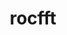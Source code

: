 ---
title: "rocfft"
layout: cache
categories: [package, develop]
meta: {"compilers": ["gcc@11.4.0", "gcc@13.2.0"], "num_specs": 69, "num_specs_by_stack": {"e4s": 26, "ml-linux-x86_64-rocm": 43, "root": 69}, "oss": ["ubuntu22.04", "ubuntu24.04"], "platforms": ["linux"], "stacks": ["e4s", "ml-linux-x86_64-rocm", "root"], "targets": ["x86_64_v3"], "versions": ["6.1.2", "6.3.3", "6.4.0"]}
spec_details: [{"compiler": "gcc@13.2.0", "hash": "2jv6szmu3ox2saz2lkvotrhqzxe3mjbp", "os": "ubuntu24.04", "platform": "linux", "size": "-", "stacks": ["ml-linux-x86_64-rocm", "root"], "target": "x86_64_v3", "variants": ["amdgpu_target:=gfx90a", "amdgpu_target_sram_ecc:=auto", "~asan", "build_system=cmake", "build_type=Release", "generator=make", "~ipo", "patches:=0f79d30"], "versions": ["6.1.2"]}, {"compiler": "gcc@13.2.0", "hash": "2jxpedltf636v5wbzw6c6n4b35ktjtyx", "os": "ubuntu24.04", "platform": "linux", "size": "-", "stacks": ["ml-linux-x86_64-rocm", "root"], "target": "x86_64_v3", "variants": ["amdgpu_target:=gfx90a", "amdgpu_target_sram_ecc:=auto", "~asan", "build_system=cmake", "build_type=Release", "generator=make", "~ipo", "patches:=2257289"], "versions": ["6.3.3"]}, {"compiler": "gcc@11.4.0", "hash": "5dngxtrk23z4k55erpy6uxgjnoiifs2j", "os": "ubuntu22.04", "platform": "linux", "size": "-", "stacks": ["e4s", "root"], "target": "x86_64_v3", "variants": ["amdgpu_target:=auto", "amdgpu_target_sram_ecc:=auto", "~asan", "build_system=cmake", "build_type=Release", "generator=make", "~ipo", "patches:=2257289"], "versions": ["6.3.3"]}, {"compiler": "gcc@11.4.0", "hash": "5nuzrg4kljqfog4ruxybyf4mgyxkrga6", "os": "ubuntu22.04", "platform": "linux", "size": "-", "stacks": ["e4s", "root"], "target": "x86_64_v3", "variants": ["amdgpu_target:=auto", "amdgpu_target_sram_ecc:=auto", "~asan", "build_system=cmake", "build_type=Release", "generator=make", "~ipo", "patches:=2257289"], "versions": ["6.3.3"]}, {"compiler": "gcc@11.4.0", "hash": "5ophxwvlnscrexmi6pc42h74kq6riazu", "os": "ubuntu22.04", "platform": "linux", "size": "-", "stacks": ["e4s", "root"], "target": "x86_64_v3", "variants": ["amdgpu_target:=auto", "amdgpu_target_sram_ecc:=auto", "~asan", "build_system=cmake", "build_type=Release", "generator=make", "~ipo", "patches:=2257289"], "versions": ["6.3.3"]}, {"compiler": "gcc@11.4.0", "hash": "6bvkjt7s67tjeeemgtljr3j7s2bqhdhs", "os": "ubuntu22.04", "platform": "linux", "size": "-", "stacks": ["e4s", "root"], "target": "x86_64_v3", "variants": ["amdgpu_target:=auto", "amdgpu_target_sram_ecc:=auto", "~asan", "build_system=cmake", "build_type=Release", "generator=make", "~ipo", "patches:=2257289"], "versions": ["6.3.3"]}, {"compiler": "gcc@13.2.0", "hash": "6uwnbn5k3twnkjuokmyyn67loprnvfzi", "os": "ubuntu24.04", "platform": "linux", "size": "-", "stacks": ["ml-linux-x86_64-rocm", "root"], "target": "x86_64_v3", "variants": ["amdgpu_target:=gfx90a", "amdgpu_target_sram_ecc:=auto", "~asan", "build_system=cmake", "build_type=Release", "generator=make", "~ipo", "patches:=0f79d30"], "versions": ["6.1.2"]}, {"compiler": "gcc@13.2.0", "hash": "6vqdivejaf7vjgbadh26m664pypiqqst", "os": "ubuntu24.04", "platform": "linux", "size": "-", "stacks": ["ml-linux-x86_64-rocm", "root"], "target": "x86_64_v3", "variants": ["amdgpu_target:=gfx90a", "amdgpu_target_sram_ecc:=auto", "~asan", "build_system=cmake", "build_type=Release", "generator=make", "~ipo", "patches:=0f79d30"], "versions": ["6.1.2"]}, {"compiler": "gcc@11.4.0", "hash": "72ioc4vym5ar4orihgxlpm57ttfytpf6", "os": "ubuntu22.04", "platform": "linux", "size": "-", "stacks": ["e4s", "root"], "target": "x86_64_v3", "variants": ["amdgpu_target:=auto", "amdgpu_target_sram_ecc:=auto", "~asan", "build_system=cmake", "build_type=Release", "generator=make", "~ipo", "patches:=2257289"], "versions": ["6.3.3"]}, {"compiler": "gcc@13.2.0", "hash": "7o4ffwfxw5bjr4sfvkhowmdqtnmntrd6", "os": "ubuntu24.04", "platform": "linux", "size": "-", "stacks": ["ml-linux-x86_64-rocm", "root"], "target": "x86_64_v3", "variants": ["amdgpu_target:=gfx90a", "amdgpu_target_sram_ecc:=auto", "~asan", "build_system=cmake", "build_type=Release", "generator=make", "~ipo"], "versions": ["6.4.0"]}, {"compiler": "gcc@11.4.0", "hash": "7uuuyd5btobiamlxx5js2ey46whzd37v", "os": "ubuntu22.04", "platform": "linux", "size": "-", "stacks": ["e4s", "root"], "target": "x86_64_v3", "variants": ["amdgpu_target:=auto", "amdgpu_target_sram_ecc:=auto", "~asan", "build_system=cmake", "build_type=Release", "generator=make", "~ipo"], "versions": ["6.4.0"]}, {"compiler": "gcc@13.2.0", "hash": "7yuai4l5v7kv2pb5ozar36iogntj3ejj", "os": "ubuntu24.04", "platform": "linux", "size": "-", "stacks": ["ml-linux-x86_64-rocm", "root"], "target": "x86_64_v3", "variants": ["amdgpu_target:=gfx90a", "amdgpu_target_sram_ecc:=auto", "~asan", "build_system=cmake", "build_type=Release", "generator=make", "~ipo"], "versions": ["6.4.0"]}, {"compiler": "gcc@11.4.0", "hash": "a7b6yrmt5t4hdkax32lxkztwk232bfgw", "os": "ubuntu22.04", "platform": "linux", "size": "-", "stacks": ["e4s", "root"], "target": "x86_64_v3", "variants": ["amdgpu_target:=auto", "amdgpu_target_sram_ecc:=auto", "~asan", "build_system=cmake", "build_type=Release", "generator=make", "~ipo"], "versions": ["6.4.0"]}, {"compiler": "gcc@13.2.0", "hash": "atwq5ni6anrbgldpikidqcut265f5wfw", "os": "ubuntu24.04", "platform": "linux", "size": "-", "stacks": ["ml-linux-x86_64-rocm", "root"], "target": "x86_64_v3", "variants": ["amdgpu_target:=gfx90a", "amdgpu_target_sram_ecc:=auto", "~asan", "build_system=cmake", "build_type=Release", "generator=make", "~ipo", "patches:=0f79d30"], "versions": ["6.1.2"]}, {"compiler": "gcc@13.2.0", "hash": "au42hpwwpx62w7g62m5m3emnn7sphrfu", "os": "ubuntu24.04", "platform": "linux", "size": "-", "stacks": ["ml-linux-x86_64-rocm", "root"], "target": "x86_64_v3", "variants": ["amdgpu_target:=gfx90a", "amdgpu_target_sram_ecc:=auto", "~asan", "build_system=cmake", "build_type=Release", "generator=make", "~ipo", "patches:=0f79d30"], "versions": ["6.1.2"]}, {"compiler": "gcc@13.2.0", "hash": "bbqhvmvtnz52o5f5gt2cweu5h2m2cbzm", "os": "ubuntu24.04", "platform": "linux", "size": "-", "stacks": ["ml-linux-x86_64-rocm", "root"], "target": "x86_64_v3", "variants": ["amdgpu_target:=gfx90a", "amdgpu_target_sram_ecc:=auto", "~asan", "build_system=cmake", "build_type=Release", "generator=make", "~ipo"], "versions": ["6.4.0"]}, {"compiler": "gcc@13.2.0", "hash": "bh2i637wdenjkm5phdsccpd6bqdsw7vs", "os": "ubuntu24.04", "platform": "linux", "size": "-", "stacks": ["ml-linux-x86_64-rocm", "root"], "target": "x86_64_v3", "variants": ["amdgpu_target:=gfx90a", "amdgpu_target_sram_ecc:=auto", "~asan", "build_system=cmake", "build_type=Release", "generator=make", "~ipo", "patches:=0f79d30"], "versions": ["6.1.2"]}, {"compiler": "gcc@11.4.0", "hash": "buszwg5xguco4o6wlsgzpjf7zt57gawo", "os": "ubuntu22.04", "platform": "linux", "size": "-", "stacks": ["e4s", "root"], "target": "x86_64_v3", "variants": ["amdgpu_target:=auto", "amdgpu_target_sram_ecc:=auto", "~asan", "build_system=cmake", "build_type=Release", "generator=make", "~ipo", "patches:=2257289"], "versions": ["6.3.3"]}, {"compiler": "gcc@13.2.0", "hash": "bx7zw5ikcybf4qwvpxddhwpyqvj3vdx5", "os": "ubuntu24.04", "platform": "linux", "size": "-", "stacks": ["ml-linux-x86_64-rocm", "root"], "target": "x86_64_v3", "variants": ["amdgpu_target:=gfx90a", "amdgpu_target_sram_ecc:=auto", "~asan", "build_system=cmake", "build_type=Release", "generator=make", "~ipo", "patches:=2257289"], "versions": ["6.3.3"]}, {"compiler": "gcc@13.2.0", "hash": "cn4iaejjpl3krivik2ajb2zgmurqsbma", "os": "ubuntu24.04", "platform": "linux", "size": "-", "stacks": ["ml-linux-x86_64-rocm", "root"], "target": "x86_64_v3", "variants": ["amdgpu_target:=gfx90a", "amdgpu_target_sram_ecc:=auto", "~asan", "build_system=cmake", "build_type=Release", "generator=make", "~ipo", "patches:=2257289"], "versions": ["6.3.3"]}, {"compiler": "gcc@13.2.0", "hash": "cymg3pkjxlkmkocwemqm6zugz3sw2dzw", "os": "ubuntu24.04", "platform": "linux", "size": "-", "stacks": ["ml-linux-x86_64-rocm", "root"], "target": "x86_64_v3", "variants": ["amdgpu_target:=gfx90a", "amdgpu_target_sram_ecc:=auto", "~asan", "build_system=cmake", "build_type=Release", "generator=make", "~ipo", "patches:=2257289"], "versions": ["6.3.3"]}, {"compiler": "gcc@13.2.0", "hash": "dlcuf25jrqbmavi3devhbzvzplwiega3", "os": "ubuntu24.04", "platform": "linux", "size": "-", "stacks": ["ml-linux-x86_64-rocm", "root"], "target": "x86_64_v3", "variants": ["amdgpu_target:=gfx90a", "amdgpu_target_sram_ecc:=auto", "~asan", "build_system=cmake", "build_type=Release", "generator=make", "~ipo", "patches:=2257289"], "versions": ["6.3.3"]}, {"compiler": "gcc@13.2.0", "hash": "ehngzsuytznkva6uhrxl5binhpopq77r", "os": "ubuntu24.04", "platform": "linux", "size": "-", "stacks": ["ml-linux-x86_64-rocm", "root"], "target": "x86_64_v3", "variants": ["amdgpu_target:=gfx90a", "amdgpu_target_sram_ecc:=auto", "~asan", "build_system=cmake", "build_type=Release", "generator=make", "~ipo", "patches:=0f79d30"], "versions": ["6.1.2"]}, {"compiler": "gcc@13.2.0", "hash": "f3ol4vgq52utcixs432fwllln6e7bvxi", "os": "ubuntu24.04", "platform": "linux", "size": "-", "stacks": ["ml-linux-x86_64-rocm", "root"], "target": "x86_64_v3", "variants": ["amdgpu_target:=gfx90a", "amdgpu_target_sram_ecc:=auto", "~asan", "build_system=cmake", "build_type=Release", "generator=make", "~ipo", "patches:=2257289"], "versions": ["6.3.3"]}, {"compiler": "gcc@13.2.0", "hash": "fk6wbiftbilmvcljdrbrgzpdya535oj7", "os": "ubuntu24.04", "platform": "linux", "size": "-", "stacks": ["ml-linux-x86_64-rocm", "root"], "target": "x86_64_v3", "variants": ["amdgpu_target:=gfx90a", "amdgpu_target_sram_ecc:=auto", "~asan", "build_system=cmake", "build_type=Release", "generator=make", "~ipo", "patches:=0f79d30"], "versions": ["6.1.2"]}, {"compiler": "gcc@11.4.0", "hash": "gbfsup65ddqc2mnf6epmdnbcv5o42dp5", "os": "ubuntu22.04", "platform": "linux", "size": "-", "stacks": ["e4s", "root"], "target": "x86_64_v3", "variants": ["amdgpu_target:=auto", "amdgpu_target_sram_ecc:=auto", "~asan", "build_system=cmake", "build_type=Release", "generator=make", "~ipo"], "versions": ["6.4.0"]}, {"compiler": "gcc@13.2.0", "hash": "gh4hgfrrqxttbl2shdpcekm5zyx46x6d", "os": "ubuntu24.04", "platform": "linux", "size": "-", "stacks": ["ml-linux-x86_64-rocm", "root"], "target": "x86_64_v3", "variants": ["amdgpu_target:=gfx90a", "amdgpu_target_sram_ecc:=auto", "~asan", "build_system=cmake", "build_type=Release", "generator=make", "~ipo", "patches:=0f79d30"], "versions": ["6.1.2"]}, {"compiler": "gcc@13.2.0", "hash": "ghsr5umxwz2qu4f7zi5wlr77zkno4lhm", "os": "ubuntu24.04", "platform": "linux", "size": "-", "stacks": ["ml-linux-x86_64-rocm", "root"], "target": "x86_64_v3", "variants": ["amdgpu_target:=gfx90a", "amdgpu_target_sram_ecc:=auto", "~asan", "build_system=cmake", "build_type=Release", "generator=make", "~ipo", "patches:=0f79d30"], "versions": ["6.1.2"]}, {"compiler": "gcc@13.2.0", "hash": "gvpfk2wsjzjdfjoeb2kddmc57cmys7ki", "os": "ubuntu24.04", "platform": "linux", "size": "-", "stacks": ["ml-linux-x86_64-rocm", "root"], "target": "x86_64_v3", "variants": ["amdgpu_target:=gfx90a", "amdgpu_target_sram_ecc:=auto", "~asan", "build_system=cmake", "build_type=Release", "generator=make", "~ipo", "patches:=2257289"], "versions": ["6.3.3"]}, {"compiler": "gcc@13.2.0", "hash": "hrzlkg6nebbs74f2j2wcdc2surhfg5ep", "os": "ubuntu24.04", "platform": "linux", "size": "-", "stacks": ["ml-linux-x86_64-rocm", "root"], "target": "x86_64_v3", "variants": ["amdgpu_target:=gfx90a", "amdgpu_target_sram_ecc:=auto", "~asan", "build_system=cmake", "build_type=Release", "generator=make", "~ipo", "patches:=2257289"], "versions": ["6.3.3"]}, {"compiler": "gcc@13.2.0", "hash": "jrrortolbzvxjm7yuje3klx3dzrijc6u", "os": "ubuntu24.04", "platform": "linux", "size": "-", "stacks": ["ml-linux-x86_64-rocm", "root"], "target": "x86_64_v3", "variants": ["amdgpu_target:=gfx90a", "amdgpu_target_sram_ecc:=auto", "~asan", "build_system=cmake", "build_type=Release", "generator=make", "~ipo", "patches:=0f79d30"], "versions": ["6.1.2"]}, {"compiler": "gcc@11.4.0", "hash": "l6pnvxakf7eicfqs63xzimxwqcfykxb5", "os": "ubuntu22.04", "platform": "linux", "size": "-", "stacks": ["e4s", "root"], "target": "x86_64_v3", "variants": ["amdgpu_target:=auto", "amdgpu_target_sram_ecc:=auto", "~asan", "build_system=cmake", "build_type=Release", "generator=make", "~ipo", "patches:=2257289"], "versions": ["6.3.3"]}, {"compiler": "gcc@13.2.0", "hash": "lfwvfouch2brbiqacmaf3ur4by4vy6zm", "os": "ubuntu24.04", "platform": "linux", "size": "-", "stacks": ["ml-linux-x86_64-rocm", "root"], "target": "x86_64_v3", "variants": ["amdgpu_target:=gfx90a", "amdgpu_target_sram_ecc:=auto", "~asan", "build_system=cmake", "build_type=Release", "generator=make", "~ipo"], "versions": ["6.4.0"]}, {"compiler": "gcc@13.2.0", "hash": "llh4zzf6cnhm5mnu2zhxgxrbh3wk46oq", "os": "ubuntu24.04", "platform": "linux", "size": "-", "stacks": ["ml-linux-x86_64-rocm", "root"], "target": "x86_64_v3", "variants": ["amdgpu_target:=gfx90a", "amdgpu_target_sram_ecc:=auto", "~asan", "build_system=cmake", "build_type=Release", "generator=make", "~ipo"], "versions": ["6.4.0"]}, {"compiler": "gcc@11.4.0", "hash": "lrsorgp4qoxz7jxt7f36gatoxvtwt7wf", "os": "ubuntu22.04", "platform": "linux", "size": "-", "stacks": ["e4s", "root"], "target": "x86_64_v3", "variants": ["amdgpu_target:=auto", "amdgpu_target_sram_ecc:=auto", "~asan", "build_system=cmake", "build_type=Release", "generator=make", "~ipo", "patches:=2257289"], "versions": ["6.3.3"]}, {"compiler": "gcc@11.4.0", "hash": "lyuf67yw6phujerbxeu6dmp4uolak7qo", "os": "ubuntu22.04", "platform": "linux", "size": "-", "stacks": ["e4s", "root"], "target": "x86_64_v3", "variants": ["amdgpu_target:=auto", "amdgpu_target_sram_ecc:=auto", "~asan", "build_system=cmake", "build_type=Release", "generator=make", "~ipo", "patches:=2257289"], "versions": ["6.3.3"]}, {"compiler": "gcc@13.2.0", "hash": "m5gapdyjmxojhxeydhd2m5raga5uwzxf", "os": "ubuntu24.04", "platform": "linux", "size": "-", "stacks": ["ml-linux-x86_64-rocm", "root"], "target": "x86_64_v3", "variants": ["amdgpu_target:=gfx90a", "amdgpu_target_sram_ecc:=auto", "~asan", "build_system=cmake", "build_type=Release", "generator=make", "~ipo", "patches:=2257289"], "versions": ["6.3.3"]}, {"compiler": "gcc@13.2.0", "hash": "mtacuy4gptlegrqdcjkvzfjurlxfkm23", "os": "ubuntu24.04", "platform": "linux", "size": "-", "stacks": ["ml-linux-x86_64-rocm", "root"], "target": "x86_64_v3", "variants": ["amdgpu_target:=gfx90a", "amdgpu_target_sram_ecc:=auto", "~asan", "build_system=cmake", "build_type=Release", "generator=make", "~ipo", "patches:=2257289"], "versions": ["6.3.3"]}, {"compiler": "gcc@13.2.0", "hash": "nbmfshidsctcvcpiulzxaj3ojagy2gl7", "os": "ubuntu24.04", "platform": "linux", "size": "-", "stacks": ["ml-linux-x86_64-rocm", "root"], "target": "x86_64_v3", "variants": ["amdgpu_target:=gfx90a", "amdgpu_target_sram_ecc:=auto", "~asan", "build_system=cmake", "build_type=Release", "generator=make", "~ipo", "patches:=2257289"], "versions": ["6.3.3"]}, {"compiler": "gcc@11.4.0", "hash": "nd5czyewwasqlhvb2vy34lcxyyrcupbu", "os": "ubuntu22.04", "platform": "linux", "size": "-", "stacks": ["e4s", "root"], "target": "x86_64_v3", "variants": ["amdgpu_target:=auto", "amdgpu_target_sram_ecc:=auto", "~asan", "build_system=cmake", "build_type=Release", "generator=make", "~ipo", "patches:=2257289"], "versions": ["6.3.3"]}, {"compiler": "gcc@11.4.0", "hash": "neti4gfqttkjt6tgtdccrfcyxnbqq4g6", "os": "ubuntu22.04", "platform": "linux", "size": "-", "stacks": ["e4s", "root"], "target": "x86_64_v3", "variants": ["amdgpu_target:=auto", "amdgpu_target_sram_ecc:=auto", "~asan", "build_system=cmake", "build_type=Release", "generator=make", "~ipo"], "versions": ["6.4.0"]}, {"compiler": "gcc@13.2.0", "hash": "nf6z7jolrk3cg44k2kb6zekqndjk4p3u", "os": "ubuntu24.04", "platform": "linux", "size": "-", "stacks": ["ml-linux-x86_64-rocm", "root"], "target": "x86_64_v3", "variants": ["amdgpu_target:=gfx90a", "amdgpu_target_sram_ecc:=auto", "~asan", "build_system=cmake", "build_type=Release", "generator=make", "~ipo", "patches:=2257289"], "versions": ["6.3.3"]}, {"compiler": "gcc@13.2.0", "hash": "opxod5og5ztrbfky76uzpyckdtvcjwjb", "os": "ubuntu24.04", "platform": "linux", "size": "-", "stacks": ["ml-linux-x86_64-rocm", "root"], "target": "x86_64_v3", "variants": ["amdgpu_target:=gfx90a", "amdgpu_target_sram_ecc:=auto", "~asan", "build_system=cmake", "build_type=Release", "generator=make", "~ipo", "patches:=0f79d30"], "versions": ["6.1.2"]}, {"compiler": "gcc@11.4.0", "hash": "p744n2gne4vc335rojlmxac6ycx7alfo", "os": "ubuntu22.04", "platform": "linux", "size": "-", "stacks": ["e4s", "root"], "target": "x86_64_v3", "variants": ["amdgpu_target:=auto", "amdgpu_target_sram_ecc:=auto", "~asan", "build_system=cmake", "build_type=Release", "generator=make", "~ipo", "patches:=2257289"], "versions": ["6.3.3"]}, {"compiler": "gcc@11.4.0", "hash": "p7w3wxlpu3un6srkzwo7wc3n2p5v6ids", "os": "ubuntu22.04", "platform": "linux", "size": "-", "stacks": ["e4s", "root"], "target": "x86_64_v3", "variants": ["amdgpu_target:=auto", "amdgpu_target_sram_ecc:=auto", "~asan", "build_system=cmake", "build_type=Release", "generator=make", "~ipo", "patches:=2257289"], "versions": ["6.3.3"]}, {"compiler": "gcc@13.2.0", "hash": "pi7fs4543cyklalaxiq6xpedwskua4bg", "os": "ubuntu24.04", "platform": "linux", "size": "-", "stacks": ["ml-linux-x86_64-rocm", "root"], "target": "x86_64_v3", "variants": ["amdgpu_target:=gfx90a", "amdgpu_target_sram_ecc:=auto", "~asan", "build_system=cmake", "build_type=Release", "generator=make", "~ipo"], "versions": ["6.4.0"]}, {"compiler": "gcc@13.2.0", "hash": "pxtoak7kk7cwupazu7kmixcsmbyks4pp", "os": "ubuntu24.04", "platform": "linux", "size": "-", "stacks": ["ml-linux-x86_64-rocm", "root"], "target": "x86_64_v3", "variants": ["amdgpu_target:=gfx90a", "amdgpu_target_sram_ecc:=auto", "~asan", "build_system=cmake", "build_type=Release", "generator=make", "~ipo", "patches:=0f79d30"], "versions": ["6.1.2"]}, {"compiler": "gcc@11.4.0", "hash": "qihjal7v7gb3dxitiasgo4uvbn7lcosb", "os": "ubuntu22.04", "platform": "linux", "size": "-", "stacks": ["e4s", "root"], "target": "x86_64_v3", "variants": ["amdgpu_target:=auto", "amdgpu_target_sram_ecc:=auto", "~asan", "build_system=cmake", "build_type=Release", "generator=make", "~ipo"], "versions": ["6.4.0"]}, {"compiler": "gcc@11.4.0", "hash": "razo5buire4avp6l2zrindihzgckz55y", "os": "ubuntu22.04", "platform": "linux", "size": "-", "stacks": ["e4s", "root"], "target": "x86_64_v3", "variants": ["amdgpu_target:=auto", "amdgpu_target_sram_ecc:=auto", "~asan", "build_system=cmake", "build_type=Release", "generator=make", "~ipo", "patches:=2257289"], "versions": ["6.3.3"]}, {"compiler": "gcc@13.2.0", "hash": "taozzkqkmsiaqpglsr2t4dffpennt3qj", "os": "ubuntu24.04", "platform": "linux", "size": "-", "stacks": ["ml-linux-x86_64-rocm", "root"], "target": "x86_64_v3", "variants": ["amdgpu_target:=gfx90a", "amdgpu_target_sram_ecc:=auto", "~asan", "build_system=cmake", "build_type=Release", "generator=make", "~ipo", "patches:=2257289"], "versions": ["6.3.3"]}, {"compiler": "gcc@11.4.0", "hash": "tkeoe5oawsi3gwj2ifdr5o5es573kpy2", "os": "ubuntu22.04", "platform": "linux", "size": "-", "stacks": ["e4s", "root"], "target": "x86_64_v3", "variants": ["amdgpu_target:=auto", "amdgpu_target_sram_ecc:=auto", "~asan", "build_system=cmake", "build_type=Release", "generator=make", "~ipo", "patches:=2257289"], "versions": ["6.3.3"]}, {"compiler": "gcc@13.2.0", "hash": "tl3zkgvqiepisek534lek2wyl75v2e5v", "os": "ubuntu24.04", "platform": "linux", "size": "-", "stacks": ["ml-linux-x86_64-rocm", "root"], "target": "x86_64_v3", "variants": ["amdgpu_target:=gfx90a", "amdgpu_target_sram_ecc:=auto", "~asan", "build_system=cmake", "build_type=Release", "generator=make", "~ipo", "patches:=2257289"], "versions": ["6.3.3"]}, {"compiler": "gcc@11.4.0", "hash": "tndup6rusn2qzxiaienurvmidqpc25k4", "os": "ubuntu22.04", "platform": "linux", "size": "-", "stacks": ["e4s", "root"], "target": "x86_64_v3", "variants": ["amdgpu_target:=auto", "amdgpu_target_sram_ecc:=auto", "~asan", "build_system=cmake", "build_type=Release", "generator=make", "~ipo", "patches:=2257289"], "versions": ["6.3.3"]}, {"compiler": "gcc@13.2.0", "hash": "ujtwp5a5g5dxo7zhueudk4gvjulvusob", "os": "ubuntu24.04", "platform": "linux", "size": "-", "stacks": ["ml-linux-x86_64-rocm", "root"], "target": "x86_64_v3", "variants": ["amdgpu_target:=gfx90a", "amdgpu_target_sram_ecc:=auto", "~asan", "build_system=cmake", "build_type=Release", "generator=make", "~ipo", "patches:=0f79d30"], "versions": ["6.1.2"]}, {"compiler": "gcc@13.2.0", "hash": "ukvwhfyr7hhjkv443vsx5ibasvwbgd6s", "os": "ubuntu24.04", "platform": "linux", "size": "-", "stacks": ["ml-linux-x86_64-rocm", "root"], "target": "x86_64_v3", "variants": ["amdgpu_target:=gfx90a", "amdgpu_target_sram_ecc:=auto", "~asan", "build_system=cmake", "build_type=Release", "generator=make", "~ipo", "patches:=2257289"], "versions": ["6.3.3"]}, {"compiler": "gcc@13.2.0", "hash": "urssf6c6lckupxohzi57mi5ugiz4i4b5", "os": "ubuntu24.04", "platform": "linux", "size": "-", "stacks": ["ml-linux-x86_64-rocm", "root"], "target": "x86_64_v3", "variants": ["amdgpu_target:=gfx90a", "amdgpu_target_sram_ecc:=auto", "~asan", "build_system=cmake", "build_type=Release", "generator=make", "~ipo", "patches:=2257289"], "versions": ["6.3.3"]}, {"compiler": "gcc@11.4.0", "hash": "uxqfgo44brosdf7parg4gmbc3zli2753", "os": "ubuntu22.04", "platform": "linux", "size": "-", "stacks": ["e4s", "root"], "target": "x86_64_v3", "variants": ["amdgpu_target:=auto", "amdgpu_target_sram_ecc:=auto", "~asan", "build_system=cmake", "build_type=Release", "generator=make", "~ipo", "patches:=2257289"], "versions": ["6.3.3"]}, {"compiler": "gcc@13.2.0", "hash": "vhcbpyx23ls2m6ju53rdb7ob3izi5jje", "os": "ubuntu24.04", "platform": "linux", "size": "-", "stacks": ["ml-linux-x86_64-rocm", "root"], "target": "x86_64_v3", "variants": ["amdgpu_target:=gfx90a", "amdgpu_target_sram_ecc:=auto", "~asan", "build_system=cmake", "build_type=Release", "generator=make", "~ipo", "patches:=2257289"], "versions": ["6.3.3"]}, {"compiler": "gcc@11.4.0", "hash": "vvqpdne2svbm7734c5mgjyf7hrfsluw4", "os": "ubuntu22.04", "platform": "linux", "size": "-", "stacks": ["e4s", "root"], "target": "x86_64_v3", "variants": ["amdgpu_target:=auto", "amdgpu_target_sram_ecc:=auto", "~asan", "build_system=cmake", "build_type=Release", "generator=make", "~ipo"], "versions": ["6.4.0"]}, {"compiler": "gcc@11.4.0", "hash": "vzy3gbs2velsy26fvuhdknilhgvgla3m", "os": "ubuntu22.04", "platform": "linux", "size": "-", "stacks": ["e4s", "root"], "target": "x86_64_v3", "variants": ["amdgpu_target:=auto", "amdgpu_target_sram_ecc:=auto", "~asan", "build_system=cmake", "build_type=Release", "generator=make", "~ipo", "patches:=2257289"], "versions": ["6.3.3"]}, {"compiler": "gcc@13.2.0", "hash": "w4rwhazk66kbbv3qet2kgh7r7us32zgy", "os": "ubuntu24.04", "platform": "linux", "size": "-", "stacks": ["ml-linux-x86_64-rocm", "root"], "target": "x86_64_v3", "variants": ["amdgpu_target:=gfx90a", "amdgpu_target_sram_ecc:=auto", "~asan", "build_system=cmake", "build_type=Release", "generator=make", "~ipo", "patches:=2257289"], "versions": ["6.3.3"]}, {"compiler": "gcc@13.2.0", "hash": "we4f3lgnyoxwwx6ytahzbvwol5asuwlp", "os": "ubuntu24.04", "platform": "linux", "size": "-", "stacks": ["ml-linux-x86_64-rocm", "root"], "target": "x86_64_v3", "variants": ["amdgpu_target:=gfx90a", "amdgpu_target_sram_ecc:=auto", "~asan", "build_system=cmake", "build_type=Release", "generator=make", "~ipo", "patches:=2257289"], "versions": ["6.3.3"]}, {"compiler": "gcc@11.4.0", "hash": "whr7piqud2tjfvew4pmirlsbuzicr7nq", "os": "ubuntu22.04", "platform": "linux", "size": "-", "stacks": ["e4s", "root"], "target": "x86_64_v3", "variants": ["amdgpu_target:=auto", "amdgpu_target_sram_ecc:=auto", "~asan", "build_system=cmake", "build_type=Release", "generator=make", "~ipo", "patches:=2257289"], "versions": ["6.3.3"]}, {"compiler": "gcc@13.2.0", "hash": "xdzpe3c2w2kvprxvuebbupj4v3euhlvu", "os": "ubuntu24.04", "platform": "linux", "size": "-", "stacks": ["ml-linux-x86_64-rocm", "root"], "target": "x86_64_v3", "variants": ["amdgpu_target:=gfx90a", "amdgpu_target_sram_ecc:=auto", "~asan", "build_system=cmake", "build_type=Release", "generator=make", "~ipo", "patches:=0f79d30"], "versions": ["6.1.2"]}, {"compiler": "gcc@13.2.0", "hash": "xrjqiopaso7czmoaukl76n7ibevlhpe5", "os": "ubuntu24.04", "platform": "linux", "size": "-", "stacks": ["ml-linux-x86_64-rocm", "root"], "target": "x86_64_v3", "variants": ["amdgpu_target:=gfx90a", "amdgpu_target_sram_ecc:=auto", "~asan", "build_system=cmake", "build_type=Release", "generator=make", "~ipo", "patches:=0f79d30"], "versions": ["6.1.2"]}, {"compiler": "gcc@13.2.0", "hash": "xxmbzwjoqslcvfi3kxkan5s7xzctj5ni", "os": "ubuntu24.04", "platform": "linux", "size": "-", "stacks": ["ml-linux-x86_64-rocm", "root"], "target": "x86_64_v3", "variants": ["amdgpu_target:=gfx90a", "amdgpu_target_sram_ecc:=auto", "~asan", "build_system=cmake", "build_type=Release", "generator=make", "~ipo", "patches:=0f79d30"], "versions": ["6.1.2"]}, {"compiler": "gcc@11.4.0", "hash": "yml3hkh6hm2vpqjjwlki2wokpfnea3b5", "os": "ubuntu22.04", "platform": "linux", "size": "-", "stacks": ["e4s", "root"], "target": "x86_64_v3", "variants": ["amdgpu_target:=auto", "amdgpu_target_sram_ecc:=auto", "~asan", "build_system=cmake", "build_type=Release", "generator=make", "~ipo", "patches:=2257289"], "versions": ["6.3.3"]}, {"compiler": "gcc@13.2.0", "hash": "zh5zw66et47qgdcobw54x3n3ehv5xvm3", "os": "ubuntu24.04", "platform": "linux", "size": "-", "stacks": ["ml-linux-x86_64-rocm", "root"], "target": "x86_64_v3", "variants": ["amdgpu_target:=gfx90a", "amdgpu_target_sram_ecc:=auto", "~asan", "build_system=cmake", "build_type=Release", "generator=make", "~ipo", "patches:=2257289"], "versions": ["6.3.3"]}, {"compiler": "gcc@11.4.0", "hash": "zma54uzxninnxfopw7fqkuc7fok32qut", "os": "ubuntu22.04", "platform": "linux", "size": "-", "stacks": ["e4s", "root"], "target": "x86_64_v3", "variants": ["amdgpu_target:=auto", "amdgpu_target_sram_ecc:=auto", "~asan", "build_system=cmake", "build_type=Release", "generator=make", "~ipo"], "versions": ["6.4.0"]}]
---